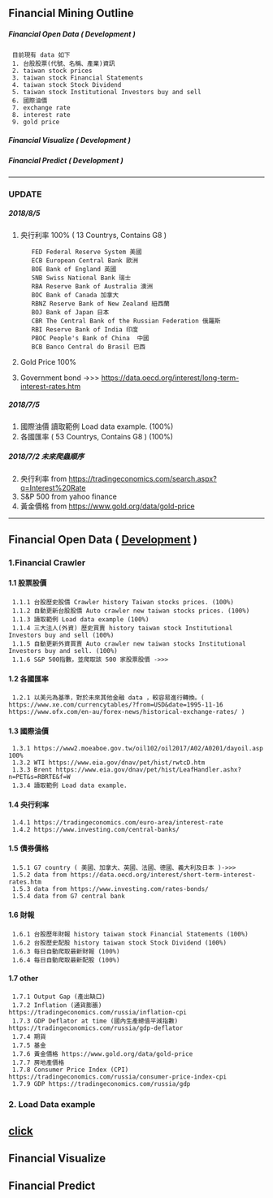 ## Financial Mining Outline 
##### Financial Open Data ( Development )
     目前現有 data 如下
     1. 台股股票(代號、名稱、產業)資訊 
     2. taiwan stock prices 
     3. taiwan stock Financial Statements 
     4. taiwan stock Stock Dividend 
     5. taiwan stock Institutional Investors buy and sell 
     6. 國際油價
     7. exchange rate
     8. interest rate
     9. gold price

##### Financial Visualize ( Development )
##### Financial Predict ( Development )

------------------------------------------------------------
### UPDATE
##### 2018/8/5
1. 央行利率 100% ( 13 Countrys, Contains G8 )

          FED Federal Reserve System 美國
          ECB European Central Bank 歐洲
          BOE Bank of England 英國
          SNB Swiss National Bank 瑞士
          RBA Reserve Bank of Australia 澳洲
          BOC Bank of Canada 加拿大
          RBNZ Reserve Bank of New Zealand 紐西蘭
          BOJ Bank of Japan 日本
          CBR The Central Bank of the Russian Federation 俄羅斯
          RBI Reserve Bank of India 印度
          PBOC People's Bank of China  中國
          BCB Banco Central do Brasil 巴西
2. Gold Price 100%
3. Government bond ->>>  https://data.oecd.org/interest/long-term-interest-rates.htm
 
##### 2018/7/5 
1. 國際油價 讀取範例 Load data example. (100%)
3. 各國匯率  ( 53 Countrys, Contains G8 )  (100%)

##### 2018/7/2 未來爬蟲順序
2. 央行利率 from https://tradingeconomics.com/search.aspx?q=Interest%20Rate
8. S&P 500 from yahoo finance
9. 黃金價格 from https://www.gold.org/data/gold-price
-------------------------------------------------------------------------------------------------

## Financial Open Data ( [Development](https://github.com/f496328mm/FinancialMining/tree/master/OpenData)  )

### 1.Financial Crawler
#### 1.1 股票股價
     1.1.1 台股歷史股價 Crawler history Taiwan stocks prices. (100%)
     1.1.2 自動更新台股股價 Auto crawler new taiwan stocks prices. (100%)
     1.1.3 讀取範例 Load data example (100%)
     1.1.4 三大法人(外資) 歷史買賣 history taiwan stock Institutional Investors buy and sell (100%)
     1.1.5 自動更新外資買賣 Auto crawler new taiwan stocks Institutional Investors buy and sell. (100%)
     1.1.6 S&P 500指數，並爬取該 500 家股票股價 ->>>
#### 1.2 各國匯率 
     1.2.1 以美元為基準，對於未來其他金融 data ，較容易進行轉換。( https://www.xe.com/currencytables/?from=USD&date=1995-11-16 https://www.ofx.com/en-au/forex-news/historical-exchange-rates/ )
#### 1.3 國際油價
     1.3.1 https://www2.moeaboe.gov.tw/oil102/oil2017/A02/A0201/dayoil.asp 100%
     1.3.2 WTI https://www.eia.gov/dnav/pet/hist/rwtcD.htm
     1.3.3 Brent https://www.eia.gov/dnav/pet/hist/LeafHandler.ashx?n=PET&s=RBRTE&f=W
     1.3.4 讀取範例 Load data example.
#### 1.4 央行利率
     1.4.1 https://tradingeconomics.com/euro-area/interest-rate
     1.4.2 https://www.investing.com/central-banks/
#### 1.5 債券價格
     1.5.1 G7 country ( 美國、加拿大、英國、法國、德國、義大利及日本 )->>>
     1.5.2 data from https://data.oecd.org/interest/short-term-interest-rates.htm
     1.5.3 data from https://www.investing.com/rates-bonds/
     1.5.4 data from G7 central bank
     
#### 1.6 財報
     1.6.1 台股歷年財報 history taiwan stock Financial Statements (100%) 
     1.6.2 台股歷史配股 history taiwan stock Stock Dividend (100%)
     1.6.3 每日自動爬取最新財報 (100%)
     1.6.4 每日自動爬取最新配股 (100%)
#### 1.7 other 
     1.7.1 Output Gap (產出缺口)
     1.7.2 Inflation (通貨膨脹) https://tradingeconomics.com/russia/inflation-cpi
     1.7.3 GDP Deflator at time (國內生產總值平減指數) https://tradingeconomics.com/russia/gdp-deflator
     1.7.4 期貨
     1.7.5 基金
     1.7.6 黃金價格 https://www.gold.org/data/gold-price
     1.7.7 房地產價格
     1.7.8 Consumer Price Index (CPI) https://tradingeconomics.com/russia/consumer-price-index-cpi
     1.7.9 GDP https://tradingeconomics.com/russia/gdp

### 2. Load Data example
[click](https://github.com/f496328mm/FinancialMining/tree/master/FinancialOpenData)
-------------------------------------------------------------------------------------------------

## Financial Visualize
## Financial Predict






